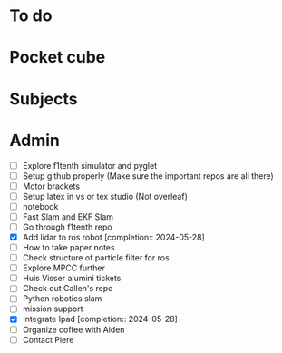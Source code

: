 # To do

# Pocket cube

# Subjects

# Admin
- [ ] Explore f1tenth simulator and pyglet
- [ ] Setup github properly (Make sure the important repos are all there)
- [ ] Motor brackets
- [ ] Setup latex in vs or tex studio (Not overleaf)
- [ ] notebook
- [ ] Fast Slam and EKF Slam
- [ ] Go through f1tenth repo
- [x] Add lidar to ros robot  [completion:: 2024-05-28]
- [ ] How to take paper notes
- [ ] Check structure of particle filter for ros
- [ ] Explore MPCC further
- [ ] Huis Visser alumini tickets
- [ ] Check out Callen's repo
- [ ] Python robotics slam
- [ ] mission support
- [x] Integrate Ipad  [completion:: 2024-05-28]
- [ ] Organize coffee with Aiden
- [ ] Contact Piere